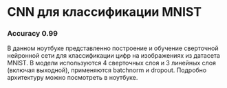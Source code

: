 # CNN для классификации MNIST
### Accuracy 0.99

В данном ноутбуке представленно построение и обучение сверточной нейронной сети для классификации цифр на изображениях из датасета MNIST. В модели используются 4 сверточных слоя и 3 линейных слоя (включая выходной), применяются batchnorm и dropout. Подробно архитектуру можно посмотреть в ноутбуке.
